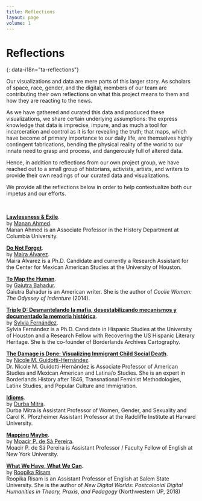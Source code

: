 ```yaml
---
title: Reflections
layout: page
volume: 1
---
```


# Reflections
{: data-i18n="ta-reflections"}

Our visualizations and data are mere parts of this larger story. As scholars
of space, race, gender, and the digital, members of our team are contributing
their own reflections on what this project means to them and how they are
reacting to the news.  

As we have gathered and curated this data and produced these visualizations,
we share certain underlying assumptions: the express knowledge that data is
imprecise, impure, and as much a tool for incarceration and control as it is
for revealing the truth; that maps, which have become of primary importance to
our daily life, are themselves highly contingent fabrications, bending the
physical reality of the world to our innate need to grasp and process, and
dangerously full of altered data.

Hence, in addition to reflections from our own project group, we have reached
out to a small group of historians, activists, artists, and writers to provide
their own readings of our curated data and visualizations. 

We provide all the reflections below in order to help contextualize both our
impetus and our efforts.


<br>

**[Lawlessness & Exile]({{site.baseurl}}/reflections/manan_ahmed.html)**.  
by [Manan Ahmed](http://twitter.com/sepoy).   
Manan Ahmed is an Associate Professor in the History Department at Columbia University.

**[Do Not Forget]({{site.baseurl}}/reflections/maira_alvarez.html)**.  
by [Maira Álvarez](http://twitter.com/fronteriza956).   
Maira Álvarez is a Ph.D. Candidate and currently a Research Assistant for the Center for Mexican American Studies at the University of Houston.

**[To Map the Human]({{site.baseurl}}/reflections/gaiutra_bahadur.html)**.  
by [Gaiutra Bahadur](http://twitter.com/gbahadur).   
Gaiutra Bahadur is an American writer. She is the author of _Coolie Woman: The
Odyssey of Indenture_ (2014).

**[Triple D: Desmantelando la mafia, desestabilizando mecanismos y documentado
la memoria histórica]({{site.baseurl}}/reflections/sylvia_fernandez.html)**.  
by [Sylvia Fernández](https://www.hastac.org/u/sferna109).   
Sylvia Fernández is a
Ph.D. Candidate in Hispanic Studies at the University of Houston and a
Research Fellow with Recovering the US Hispanic Literary Heritage. She is the
co-founder of Borderlands Archives Cartography.

**[The Damage is Done: Visualizing Immigrant Child Social Death]({{site.baseurl}}/reflections/guidotti_hernandez.html)**.  
by [Nicole M. Guidotti-Hernández](https://twitter.com/drnmgh).   
Dr. Nicole M. Guidotti-Hernández is Associate Professor of American Studies and Mexican American and Latina/o Studies. She is an expert in Borderlands History after 1846, Transnational Feminist Methodologies, Latinx Studies, and Popular Culture and Immigration.

**[Idioms]({{site.baseurl}}/reflections/durba_mitra.html)**.  
by [Durba Mitra](https://wgs.fas.harvard.edu/people/durba-mitra).   
Durba Mitra is Assistant Professor of Women, Gender, and Sexuality and Carol K. Pforzheimer Assistant Professor at the Radcliffe Institute at Harvard University.

**[Mapping Maybe]({{site.baseurl}}/reflections/moacir_p_de_sa_pereira.html)**.  
by [Moacir P. de Sá Pereira](http://twitter.com/muziejus).   
Moacir P. de Sá Pereira is Assistant Professor / Faculty Fellow of English at New York University.

**[What We Have, What We Can]({{site.baseurl}}/reflections/roopika_risam.html)**.  
by [Roopika Risam](http://roopikarisam.com)  
Roopika Risam is an Assistant Professor of English at Salem State University. She is the author of *New Digital Worlds: Postcolonial Digital Humanities in Theory, Praxis, and Pedagogy* (Northwestern UP, 2018)


<br>
